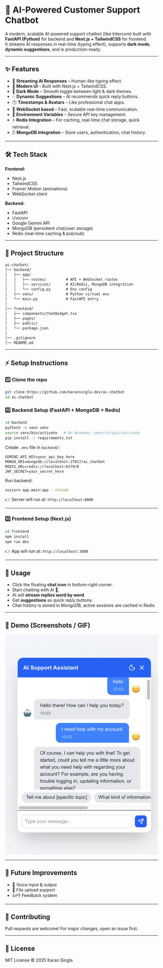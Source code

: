 # 🤖 AI-Powered Customer Support Chatbot

A modern, scalable AI-powered support chatbot (like Intercom) built with **FastAPI (Python)** for backend and **Next.js + TailwindCSS** for frontend.  
It streams AI responses in real-time (typing effect), supports **dark mode**, **dynamic suggestions**, and is production-ready.

---

## ✨ Features

- 🚀 **Streaming AI Responses** – Human-like typing effect.  
- 🎨 **Modern UI** – Built with Next.js + TailwindCSS.  
- 🌙 **Dark Mode** – Smooth toggle between light & dark themes.  
- 💡 **Dynamic Suggestions** – AI recommends quick reply buttons.  
- 🕑 **Timestamps & Avatars** – Like professional chat apps.  
- 🔗 **WebSocket based** – Fast, scalable real-time communication.  
- 🔐 **Environment Variables** – Secure API key management.
- ⚡ **Redis Integration** – For caching, real-time chat storage, quick retrieval.  
- 🗄 **MongoDB Integration** – Store users, authentication, chat history.  

---

## 🛠️ Tech Stack

**Frontend:**
- Next.js  
- TailwindCSS  
- Framer Motion (animations)  
- WebSocket client  

**Backend:**
- FastAPI  
- Uvicorn  
- Google Gemini API  
- MongoDB (persistent chat/user storage)  
- Redis (real-time caching & pub/sub) 

---

## 📂 Project Structure

```
ai-chatbot/
│── backend/
│   ├── app/
│   │   ├── routes/         # API + WebSocket routes
│   │   ├── services/       # AI/Redis, MongoDB integration
│   │   └── config.py       # Env config
│   ├── venv/               # Python virtual env
│   └── main.py             # FastAPI entry
│
│── frontend/
│   ├── components/ChatWidget.tsx
│   ├── pages/
│   ├── public/
│   └── package.json
│
│── .gitignore
│── README.md
```

---

## ⚡ Setup Instructions

### 1️⃣ Clone the repo
```bash
git clone https://github.com/karansingla-dev/ai-chatbot
cd ai-chatbot
```

### 2️⃣ Backend Setup (FastAPI + MongoDB + Redis)
```bash
cd backend
python3 -m venv venv
source venv/bin/activate   # On Windows: venv\Scripts\activate
pip install -r requirements.txt
```

Create `.env` file in `backend/`:
```
GEMINI_API_KEY=your_api_key_here
MONGO_URI=mongodb://localhost:27017/ai_chatbot
REDIS_URL=redis://localhost:6379/0
JWT_SECRET=your_secret_here
```

Run backend:
```bash
uvicorn app.main:app --reload
```

👉 Server will run at: `http://localhost:8000`

---

### 3️⃣ Frontend Setup (Next.js)
```bash
cd frontend
npm install
npm run dev
```

👉 App will run at: `http://localhost:3000`

---

## 🎯 Usage

- Click the floating **chat icon** in bottom-right corner.  
- Start chatting with AI 🤖.  
- AI will **stream replies word by word**.  
- Get **suggestions** as quick reply buttons.  
- Chat history is stored in MongoDB, active sessions are cached in Redis.

---

## 📸 Demo (Screenshots / GIF)

![screenshot](assets/demo.png)

---

## 🚀 Future Improvements

- 🎤 Voice input & output  
- 📎 File upload support  
- 👍👎 Feedback system  

---

## 🤝 Contributing

Pull requests are welcome! For major changes, open an issue first.

---

## 📜 License

MIT License © 2025 Karan Singla
